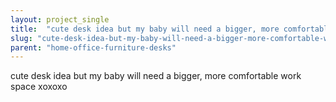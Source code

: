 ```yaml
---
layout: project_single
title:  "cute desk idea but my baby will need a bigger, more comfortable work space xoxoxo"
slug: "cute-desk-idea-but-my-baby-will-need-a-bigger-more-comfortable-work-space-xoxoxo"
parent: "home-office-furniture-desks"
---
```

cute desk idea but my baby will need a bigger, more comfortable work space xoxoxo